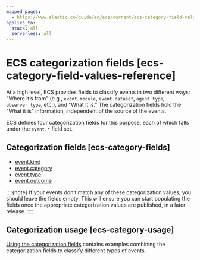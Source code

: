 ```yaml
---
mapped_pages:
  - https://www.elastic.co/guide/en/ecs/current/ecs-category-field-values-reference.html
applies_to:
  stack: all
  serverless: all
---
```


# ECS categorization fields [ecs-category-field-values-reference]

At a high level, ECS provides fields to classify events in two different ways: "Where it’s from" (e.g., `event.module`, `event.dataset`, `agent.type`, `observer.type`, etc.), and "What it is." The categorization fields hold the "What it is" information, independent of the source of the events.

ECS defines four categorization fields for this purpose, each of which falls under the `event.*` field set.


## Categorization fields [ecs-category-fields]

* [event.kind](/reference/ecs-allowed-values-event-kind.md)
* [event.category](/reference/ecs-allowed-values-event-category.md)
* [event.type](/reference/ecs-allowed-values-event-type.md)
* [event.outcome](/reference/ecs-allowed-values-event-outcome.md)

::::{note}
If your events don’t match any of these categorization values, you should leave the fields empty. This will ensure you can start populating the fields once the appropriate categorization values are published, in a later release.
::::



## Categorization usage [ecs-category-usage]

[Using the categorization fields](/reference/ecs-using-categorization-fields.md) contains examples combining the categorization fields to classify different types of events.






